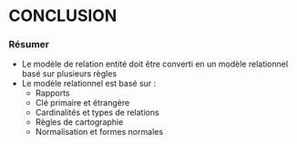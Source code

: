 # CONCLUSION

### Résumer

* Le modèle de relation entité doit être converti en un modèle relationnel basé sur plusieurs règles
* Le modèle relationnel est basé sur :
  * Rapports
  * Clé primaire et étrangère
  * Cardinalités et types de relations
  * Règles de cartographie
  * Normalisation et formes normales
